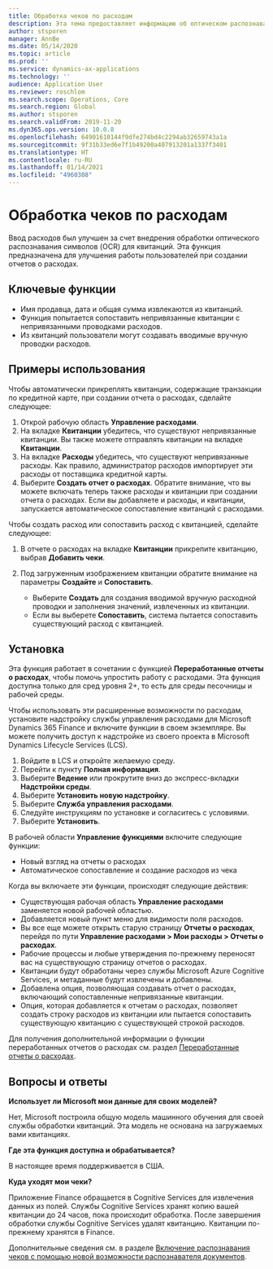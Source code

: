 ```yaml
---
title: Обработка чеков по расходам
description: Эта тема предоставляет информацию об оптическом распознавании символов (OCR) для квитанций. Эта функция предназначена для улучшения работы пользователей при создании отчетов о расходах в Microsoft Dynamics 365 Finance.
author: stsporen
manager: AnnBe
ms.date: 05/14/2020
ms.topic: article
ms.prod: ''
ms.service: dynamics-ax-applications
ms.technology: ''
audience: Application User
ms.reviewer: roschlom
ms.search.scope: Operations, Core
ms.search.region: Global
ms.author: stsporen
ms.search.validFrom: 2019-11-20
ms.dyn365.ops.version: 10.0.8
ms.openlocfilehash: 64901610144f9dfe274bd4c2294ab32659743a1a
ms.sourcegitcommit: 9f31b33ed6e7f1b49200a407913201a1337f3401
ms.translationtype: HT
ms.contentlocale: ru-RU
ms.lasthandoff: 01/14/2021
ms.locfileid: "4960308"
---
```

# <a name="expense-receipt-processing"></a>Обработка чеков по расходам

Ввод расходов был улучшен за счет внедрения обработки оптического распознавания символов (OCR) для квитанций. Эта функция предназначена для улучшения работы пользователей при создании отчетов о расходах.

## <a name="key-features"></a>Ключевые функции

- Имя продавца, дата и общая сумма извлекаются из квитанций.
- Функция попытается сопоставить непривязанные квитанции с непривязанными проводками расходов.
- Из квитанций пользователи могут создавать вводимые вручную проводки расходов.

## <a name="usage-examples"></a>Примеры использования

Чтобы автоматически прикреплять квитанции, содержащие транзакции по кредитной карте, при создании отчета о расходах, сделайте следующее:

  1. Открой рабочую область **Управление расходами**.
  2. На вкладке **Квитанции** убедитесь, что существуют непривязанные квитанции. Вы также можете отправлять квитанции на вкладке **Квитанции**.
  3. На вкладке **Расходы** убедитесь, что существуют непривязанные расходы. Как правило, администратор расходов импортирует эти расходы от поставщика кредитной карты.
  4. Выберите **Создать отчет о расходах**. Обратите внимание, что вы можете включать теперь также расходы и квитанции при создании отчета о расходах. Если вы добавляете и расходы, и квитанции, запускается автоматическое сопоставление квитанций с расходами.

Чтобы создать расход или сопоставить расход с квитанцией, сделайте следующее:

  1. В отчете о расходах на вкладке **Квитанции** прикрепите квитанцию, выбрав **Добавить чеки**.
  2. Под загруженным изображением квитанции обратите внимание на параметры **Создайте** и **Сопоставить**.

      - Выберите **Создать** для создания вводимой вручную расходной проводки и заполнения значений, извлеченных из квитанции.
      - Если вы выберете **Сопоставить**, система пытается сопоставить существующий расход с квитанцией.

## <a name="installation"></a>Установка

Эта функция работает в сочетании с функцией **Переработанные отчеты о расходах**, чтобы помочь упростить работу с расходами. Эта функция доступна только для сред уровня 2+, то есть для среды песочницы и рабочей среды.

Чтобы использовать эти расширенные возможности по расходам, установите надстройку службы управления расходами для Microsoft Dynamics 365 Finance и включите функции в своем экземпляре. Вы можете получить доступ к надстройке из своего проекта в Microsoft Dynamics Lifecycle Services (LCS).

1. Войдите в LCS и откройте желаемую среду.
2. Перейти к пункту **Полная информация**.
3. Выберите **Ведение** или прокрутите вниз до экспресс-вкладки **Надстройки среды**.
4. Выберите **Установить новую надстройку**.
5. Выберите **Служба управления расходами**.
6. Следуйте инструкциям по установке и согласитесь с условиями.
7. Выберите **Установить**.

В рабочей области **Управление функциями** включите следующие функции:

- Новый взгляд на отчеты о расходах
- Автоматическое сопоставление и создание расходов из чека

Когда вы включаете эти функции, происходят следующие действия:

- Существующая рабочая область **Управление расходами** заменяется новой рабочей областью.
- Добавляется новый пункт меню для видимости поля расходов.
- Вы все еще можете открыть старую страницу **Отчеты о расходах**, перейдя по пути **Управление расходами > Мои расходы > Отчеты о расходах**.
- Рабочие процессы и любые утверждения по-прежнему переносят вас на существующую страницу отчетов о расходах.
- Квитанции будут обработаны через службы Microsoft Azure Cognitive Services, и метаданные будут извлечены и добавлены.
- Добавлена опция, позволяющая создавать отчет о расходах, включающий сопоставленные непривязанные квитанции.
- Опция, которая добавляется к отчетам о расходах, позволяет создать строку расходов из квитанции или пытается сопоставить существующую квитанцию с существующей строкой расходов.

Для получения дополнительной информации о функции переработанных отчетов о расходах см. раздел [Переработанные отчеты о расходах](ExpenseWorkspaceNew.md).

## <a name="frequently-asked-questions"></a>Вопросы и ответы

**Использует ли Microsoft мои данные для своих моделей?**

Нет, Microsoft построила общую модель машинного обучения для своей службы обработки квитанций. Эта модель не основана на загружаемых вами квитанциях.

**Где эта функция доступна и обрабатывается?**

В настоящее время поддерживается в США.

**Куда уходят мои чеки?**

Приложение Finance обращается в Cognitive Services для извлечения данных из полей. Службы Cognitive Services хранят копию вашей квитанции до 24 часов, пока происходит обработка. После завершения обработки службы Cognitive Services удалят квитанцию. Квитанции по-прежнему хранятся в Finance.

Дополнительные сведения см. в разделе [Включение распознавания чеков с помощью новой возможности распознавателя документов](https://azure.microsoft.com/blog/enable-receipt-understanding-with-form-recognizer-s-new-capability/).
